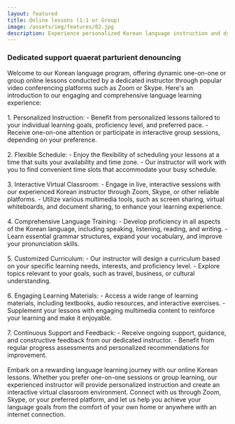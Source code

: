 ```yaml
---
layout: featured
title: Online lessons (1:1 or Group)
image: /assets/img/features/02.jpg
description: Experience personalized Korean language instruction and dynamic group learning in our online lessons conducted by a dedicated instructor through platforms like Zoom or Skype..
---
```


<div class="row">
    <div class="col-md-12">
        <div class="service-details mb-40">
            <h3>Dedicated support quaerat parturient denouncing</h3>
            <p>
Welcome to our Korean language program, offering dynamic one-on-one or group online lessons conducted by a dedicated instructor through popular video conferencing platforms such as Zoom or Skype. Here's an introduction to our engaging and comprehensive language learning experience:
<br> <br>
1. Personalized Instruction:
   - Benefit from personalized lessons tailored to your individual learning goals, proficiency level, and preferred pace.
   - Receive one-on-one attention or participate in interactive group sessions, depending on your preference.
<br> <br>
2. Flexible Schedule:
   - Enjoy the flexibility of scheduling your lessons at a time that suits your availability and time zone.
   - Our instructor will work with you to find convenient time slots that accommodate your busy schedule.
<br> <br>
3. Interactive Virtual Classroom:
   - Engage in live, interactive sessions with our experienced Korean instructor through Zoom, Skype, or other reliable platforms.
   - Utilize various multimedia tools, such as screen sharing, virtual whiteboards, and document sharing, to enhance your learning experience.
<br> <br>
4. Comprehensive Language Training:
   - Develop proficiency in all aspects of the Korean language, including speaking, listening, reading, and writing.
   - Learn essential grammar structures, expand your vocabulary, and improve your pronunciation skills.
<br> <br>
5. Customized Curriculum:
   - Our instructor will design a curriculum based on your specific learning needs, interests, and proficiency level.
   - Explore topics relevant to your goals, such as travel, business, or cultural understanding.
<br> <br>
6. Engaging Learning Materials:
   - Access a wide range of learning materials, including textbooks, audio resources, and interactive exercises.
   - Supplement your lessons with engaging multimedia content to reinforce your learning and make it enjoyable.
<br> <br>
7. Continuous Support and Feedback:
   - Receive ongoing support, guidance, and constructive feedback from our dedicated instructor.
   - Benefit from regular progress assessments and personalized recommendations for improvement.
<br> <br>
Embark on a rewarding language learning journey with our online Korean lessons. Whether you prefer one-on-one sessions or group learning, our experienced instructor will provide personalized instruction and create an interactive virtual classroom environment. Connect with us through Zoom, Skype, or your preferred platform, and let us help you achieve your language goals from the comfort of your own home or anywhere with an internet connection.
</p>
        </div>
    </div>
</div>